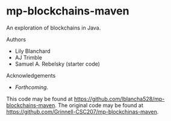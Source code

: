 # mp-blockchains-maven

An exploration of blockchains in Java.

Authors

* Lily Blanchard
* AJ Trimble
* Samuel A. Rebelsky (starter code)

Acknowledgements

* _Forthcoming_.

This code may be found at <https://github.com/lblancha528/mp-blockchains-maven>. The original code may be found at <https://github.com/Grinnell-CSC207/mp-blockchinas-maven>.

